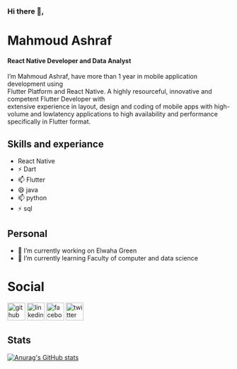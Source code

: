 
### Hi there 👋,

# Mahmoud Ashraf

#### React Native Developer and Data Analyst
I’m Mahmoud Ashraf, have more than 1 year in mobile application development using  
Flutter Platform and React Native. A highly resourceful, innovative and competent Flutter Developer with  
extensive experience in layout, design and coding of mobile apps with high-volume and lowlatency applications to high availability and performance specifically in Flutter format.

## Skills and experiance

* React Native
* ⚡ Dart
* 📫 Flutter
* 😄 java
* 📫 python
* ⚡ sql

## Personal
- 🔭 I’m currently working on Elwaha Green 
- 🌱 I’m currently learning Faculty of computer and data science 


# Social

[<img src='https://cdn.jsdelivr.net/npm/simple-icons@3.0.1/icons/github.svg' alt='github' height='40'>](https://github.com/https://github.com/MahmoudAshraf12)  [<img src='https://cdn.jsdelivr.net/npm/simple-icons@3.0.1/icons/linkedin.svg' alt='linkedin' height='40'>](https://www.linkedin.com/in/https://www.linkedin.com/in/mahmoud-ashraf-a51a74239/)  [<img src='https://cdn.jsdelivr.net/npm/simple-icons@3.0.1/icons/facebook.svg' alt='facebook' height='40'>](https://www.facebook.com/https://www.facebook.com/profile.php?id=100009080765802)  [<img src='https://cdn.jsdelivr.net/npm/simple-icons@3.0.1/icons/twitter.svg' alt='twitter' height='40'>](https://twitter.com/https://twitter.com/Hooda_ashraf2?t=uI7uNYrZ3rj76zT6qbyY3g&s=09)  

## Stats
[![Anurag's GitHub stats](https://github-readme-stats.vercel.app/api?username=MahmoudAshraf12)](https://github.com/anuraghazra/github-readme-stats)
